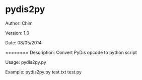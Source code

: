 pydis2py
========
Author: Chim

Version: 1.0

Date: 08/05/2014

========
Description: Convert PyDis opcode to python script

Usage: pydis2py.py <inputfile> <outputfile>

Example: pydis2py.py test.txt test.py

